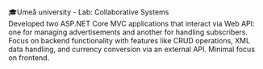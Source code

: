 🎓Umeå university - Lab: Collaborative Systems <br/>
  Developed two ASP.NET Core MVC applications that interact via Web API: one for managing advertisements and
  another for handling subscribers. Focus on backend functionality with features like CRUD operations, XML data handling, and currency conversion via an external API.
  Minimal focus on frontend.
